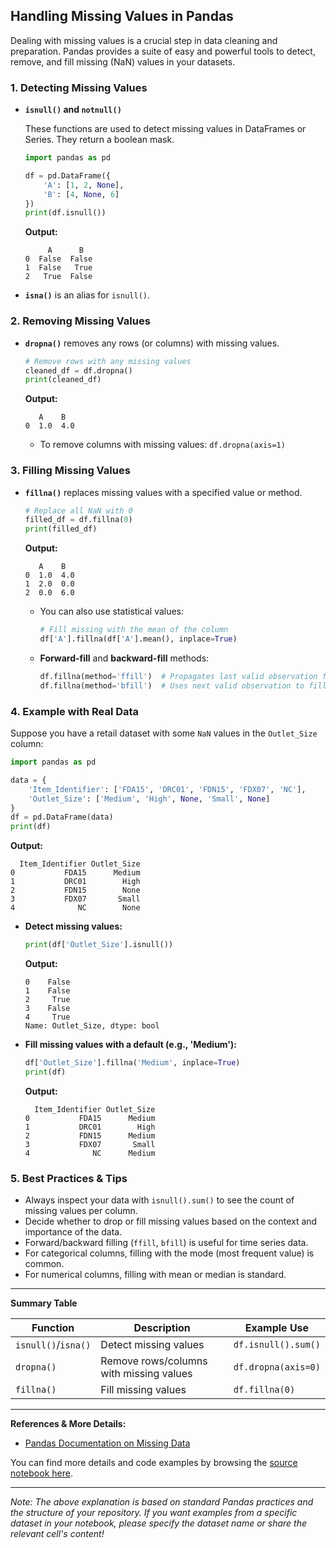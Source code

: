 ## Handling Missing Values in Pandas

Dealing with missing values is a crucial step in data cleaning and preparation. Pandas provides a suite of easy and powerful tools to detect, remove, and fill missing (NaN) values in your datasets.

### 1. **Detecting Missing Values**

- **`isnull()` and `notnull()`**

  These functions are used to detect missing values in DataFrames or Series. They return a boolean mask.

  ```python
  import pandas as pd

  df = pd.DataFrame({
      'A': [1, 2, None],
      'B': [4, None, 6]
  })
  print(df.isnull())
  ```
  **Output:**
  ```
       A      B
  0  False  False
  1  False   True
  2   True  False
  ```

- **`isna()`** is an alias for `isnull()`.

### 2. **Removing Missing Values**

- **`dropna()`** removes any rows (or columns) with missing values.

  ```python
  # Remove rows with any missing values
  cleaned_df = df.dropna()
  print(cleaned_df)
  ```
  **Output:**
  ```
     A    B
  0  1.0  4.0
  ```

  - To remove columns with missing values: `df.dropna(axis=1)`

### 3. **Filling Missing Values**

- **`fillna()`** replaces missing values with a specified value or method.

  ```python
  # Replace all NaN with 0
  filled_df = df.fillna(0)
  print(filled_df)
  ```
  **Output:**
  ```
     A    B
  0  1.0  4.0
  1  2.0  0.0
  2  0.0  6.0
  ```

  - You can also use statistical values:
    ```python
    # Fill missing with the mean of the column
    df['A'].fillna(df['A'].mean(), inplace=True)
    ```
  - **Forward-fill** and **backward-fill** methods:
    ```python
    df.fillna(method='ffill')  # Propagates last valid observation forward
    df.fillna(method='bfill')  # Uses next valid observation to fill gap
    ```

### 4. **Example with Real Data**

Suppose you have a retail dataset with some `NaN` values in the `Outlet_Size` column:

```python
import pandas as pd

data = {
    'Item_Identifier': ['FDA15', 'DRC01', 'FDN15', 'FDX07', 'NC'],
    'Outlet_Size': ['Medium', 'High', None, 'Small', None]
}
df = pd.DataFrame(data)
print(df)
```
**Output:**
```
  Item_Identifier Outlet_Size
0           FDA15      Medium
1           DRC01        High
2           FDN15        None
3           FDX07       Small
4              NC        None
```

- **Detect missing values:**
  ```python
  print(df['Outlet_Size'].isnull())
  ```
  **Output:**
  ```
  0    False
  1    False
  2     True
  3    False
  4     True
  Name: Outlet_Size, dtype: bool
  ```

- **Fill missing values with a default (e.g., 'Medium'):**
  ```python
  df['Outlet_Size'].fillna('Medium', inplace=True)
  print(df)
  ```
  **Output:**
  ```
    Item_Identifier Outlet_Size
  0           FDA15      Medium
  1           DRC01        High
  2           FDN15      Medium
  3           FDX07       Small
  4              NC      Medium
  ```

### 5. **Best Practices & Tips**

- Always inspect your data with `isnull().sum()` to see the count of missing values per column.
- Decide whether to drop or fill missing values based on the context and importance of the data.
- Forward/backward filling (`ffill`, `bfill`) is useful for time series data.
- For categorical columns, filling with the mode (most frequent value) is common.
- For numerical columns, filling with mean or median is standard.

---

**Summary Table**

| Function              | Description                               | Example Use                          |
|-----------------------|-------------------------------------------|--------------------------------------|
| `isnull()`/`isna()`   | Detect missing values                     | `df.isnull().sum()`                  |
| `dropna()`            | Remove rows/columns with missing values   | `df.dropna(axis=0)`                  |
| `fillna()`            | Fill missing values                       | `df.fillna(0)`                       |

---

**References & More Details:**
- [Pandas Documentation on Missing Data](https://pandas.pydata.org/pandas-docs/stable/user_guide/missing_data.html)

You can find more details and code examples by browsing the [source notebook here](https://github.com/aicouncil/B2/blob/main/11_Python%28Pandas%29/el_ds_2%28pandas%29.ipynb).

---
*Note: The above explanation is based on standard Pandas practices and the structure of your repository. If you want examples from a specific dataset in your notebook, please specify the dataset name or share the relevant cell's content!*
